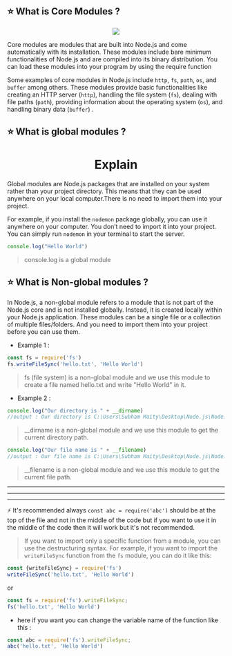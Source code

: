 ## ⭐ What is Core Modules ?

<p align="center">
                <img style={{ position: "relative" ,opacity: 1 ,borderRadius: "10px" ,overflow: "hidden" , marginTop:"20px" , marginBottom: "20px"}}
                src="https://media.giphy.com/media/60JVF2ptenJTJHBUp6/giphy.gif"
               />
            </p>


Core modules are modules that are built into Node.js and come automatically with its installation. These modules include
bare minimum functionalities of Node.js and are compiled into its binary distribution. You can load these modules into
your program by using the require function

Some examples of core modules in Node.js include `http`, `fs`, `path`, `os`, and `buffer` among others. These modules
provide basic functionalities like creating an HTTP server (`http`), handling the file system (`fs`), dealing with file
paths (`path`), providing information about the operating system (`os`), and handling binary data (`buffer`) .

## ⭐ What is global modules ?

<div className= "mt-3"></div>
<div className="cardTexture5">
    <h1 style={{padding: "8px"}} className = "mb-8 text-center font-bold text-transparent sm:text-4xl text-[25px] tex bg-clip-text bg-[radial-gradient(ellipse_at_top_left,_var(--tw-gradient-stops))] from-sky-700 via-cyan-500 to-neutral-300" align="middle">Explain</h1>
    <h11 className="textStyle1 " >


Global modules are Node.js packages that are installed on your system rather than your project directory. This means
that they can be used anywhere on your local computer.There is no need to import them into your project.

For example, if you install the `nodemon` package globally, you can use it anywhere on your computer. You don’t need to
import it into your project. You can simply run `nodemon` in your terminal to start the server.

```js
console.log("Hello World")
```

> console.log is a global module

## ⭐ What is Non-global modules ?

In Node.js, a non-global module refers to a module that is not part of the Node.js core and is not installed globally.
Instead, it is created locally within your Node.js application. These modules can be a single file or a collection of
multiple files/folders. And you need to import them into your project before you can use them.

- Example 1 :

```js
const fs = require('fs')
fs.writeFileSync('hello.txt', 'Hello World')
```

> fs (file system) is a non-global module and we use this module to create a file named hello.txt and write "Hello World" in it.

- Example 2 :

```js
console.log("Our directory is " + __dirname)
//output : Our directory is C:\Users\Subham Maity\Desktop\Node.js\Node.js Tutorial
```

> __dirname is a non-global module and we use this module to get the current directory path.

```js
console.log("Our file name is " + __filename)
//output : Our file name is C:\Users\Subham Maity\Desktop\Node.js\Node.js Tutorial\index.js
```

> __filename is a non-global module and we use this module to get the current file path.
>

**************

**************

**************

⚡ It's recommended always `const abc = require('abc')` should be at the top of the file and not in the middle of the
code but if you want to use it in the middle of the code then it will work but it's not recommended.



> If you want to import only a specific function from a module, you can use the destructuring syntax. For example, if you want to import the `writeFileSync` function from the `fs` module, you can do it like this:

```js
const {writeFileSync} = require('fs')
writeFileSync('hello.txt', 'Hello World')
```

or

```js
const fs = require('fs').writeFileSync;
fs('hello.txt', 'Hello World')
```

- here if you want you can change the variable name of the function like this :

```js
const abc = require('fs').writeFileSync;
abc('hello.txt', 'Hello World')
```

